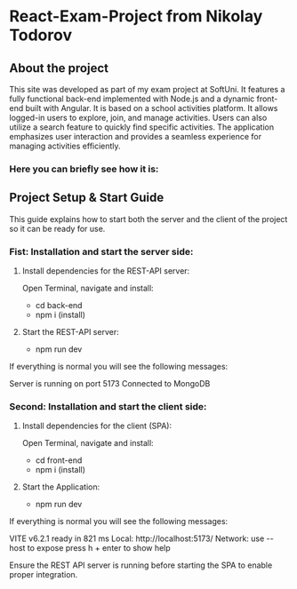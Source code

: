 # React-Exam-Project from Nikolay Todorov

## About the project
This site was developed as part of my exam project at SoftUni. It features a fully functional back-end implemented with Node.js and a dynamic front-end built with Angular. It is based on a school activities platform. It allows logged-in users to explore, join, and manage activities. Users can also utilize a search feature to quickly find specific activities. The application emphasizes user interaction and provides a seamless experience for managing activities efficiently.

### Here you can briefly see how it is: <br>


## Project Setup & Start Guide

This guide explains how to start both the server and the client of the project so it can be ready for use.

### Fist: Installation and start the server side:

1. Install dependencies for the REST-API server:

    Open Terminal, navigate and install:
    - cd back-end
    - npm i (install)

3. Start the REST-API server:
    - npm run dev

If everything is normal you will see the following messages:

   Server is running on port 5173
   Connected to MongoDB
    

### Second: Installation and start the client side:

1. Install dependencies for the client (SPA):

    Open Terminal, navigate and install:
    - cd front-end
    - npm i (install)

3. Start the Application:
    - npm run dev

If everything is normal you will see the following messages:

VITE v6.2.1  ready in 821 ms
Local:   http://localhost:5173/
Network: use --host to expose
press h + enter to show help

Ensure the REST API server is running before starting the SPA to enable proper integration.
